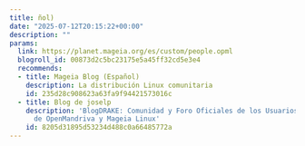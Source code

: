 ```yaml
---
title: ñol)
date: "2025-07-12T20:15:22+00:00"
description: ""
params:
  link: https://planet.mageia.org/es/custom/people.opml
  blogroll_id: 00873d2c5bc23175e5a45ff32cd5e3e4
  recommends:
  - title: Mageia Blog (Español)
    description: La distribución Linux comunitaria
    id: 235d28c908623a63fa9f94421573016c
  - title: Blog de joselp
    description: 'BlogDRAKE: Comunidad y Foro Oficiales de los Usuarios Hispanohablantes
      de OpenMandriva y Mageia Linux'
    id: 8205d31895d53234d488c0a66485772a
---
```

